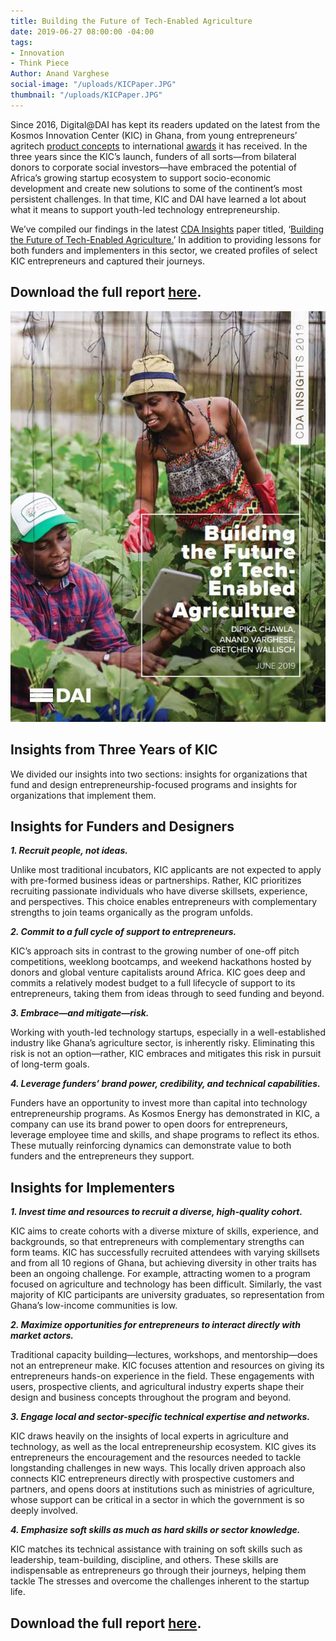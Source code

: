 ```yaml
---
title: Building the Future of Tech-Enabled Agriculture
date: 2019-06-27 08:00:00 -04:00
tags:
- Innovation
- Think Piece
Author: Anand Varghese
social-image: "/uploads/KICPaper.JPG"
thumbnail: "/uploads/KICPaper.JPG"
---
```


Since 2016, Digital@DAI has kept its readers updated on the latest from the Kosmos Innovation Center (KIC) in Ghana, from young entrepreneurs’ agritech [product concepts](https://dai-global-digital.com/catalyzing-ghanas-growing-agritech-ecosystem.html) to international [awards](https://dai-global-digital.com/kosmos-innovation-center-wins-2018-p3-impact-award.html) it has received. In the three years since the KIC’s launch, funders of all sorts—from bilateral donors to corporate social investors—have embraced the potential of Africa’s growing startup ecosystem to support socio-economic development and create new solutions to some of the continent’s most persistent challenges. In that time, KIC and DAI have learned a lot about what it means to support youth-led technology entrepreneurship. 

We’ve compiled our findings in the latest [CDA Insights](https://www.dai.com/our-work/solutions/digital-acceleration-solutions/cda-insights) paper titled, ‘[Building the Future of Tech-Enabled Agriculture.](https://www.dai.com/uploads/kic-27672d.pdf)’ In addition to providing lessons for both funders and implementers in this sector, we created profiles of select KIC entrepreneurs and captured their journeys.

<!--more-->

## Download the full report [here](https://www.dai.com/uploads/kic-27672d.pdf).

![KICPaper.JPG](/uploads/KICPaper.JPG)

## Insights from Three Years of KIC

We divided our insights into two sections: insights for organizations that fund and design entrepreneurship-focused programs and insights for organizations that implement them.

## Insights for Funders and Designers

***1. Recruit people, not ideas.***

Unlike most traditional incubators, KIC applicants are not expected to apply with pre-formed business ideas or partnerships. Rather, KIC prioritizes recruiting passionate individuals who have diverse skillsets, experience, and perspectives. This choice enables entrepreneurs with complementary strengths to join teams organically as the program unfolds.

***2. Commit to a full cycle of support to entrepreneurs.***

KIC’s approach sits in contrast to the growing number of one-off pitch competitions, weeklong bootcamps, and weekend hackathons hosted by donors and global venture capitalists around Africa. KIC goes deep and commits a relatively modest budget to a full lifecycle of support to its entrepreneurs, taking them from ideas through to seed funding and beyond.

***3. Embrace—and mitigate—risk.***

Working with youth-led technology startups, especially in a well-established industry like Ghana’s agriculture sector, is inherently risky. Eliminating this risk is not an option—rather, KIC embraces and mitigates this risk in pursuit of long-term goals.

***4. Leverage funders’ brand power, credibility, and technical capabilities.***

Funders have an opportunity to invest more than capital into technology entrepreneurship programs. As Kosmos Energy has demonstrated in KIC, a company can use its brand power to open doors for entrepreneurs, leverage employee time and skills, and shape programs to reflect its ethos. These mutually reinforcing dynamics can demonstrate value to both funders and the entrepreneurs they support.

## Insights for Implementers

***1. Invest time and resources to recruit a diverse, high-quality cohort.***

KIC aims to create cohorts with a diverse mixture of skills, experience, and backgrounds, so that entrepreneurs with complementary strengths can form teams. KIC has successfully recruited attendees with varying skillsets and from all 10 regions of Ghana, but achieving diversity in other traits has been an ongoing challenge. For example, attracting women to a program focused on agriculture and technology has been difficult. Similarly, the vast majority of KIC participants are university graduates, so representation from Ghana’s low-income communities is low.

***2. Maximize opportunities for entrepreneurs to interact directly with market actors.***

Traditional capacity building—lectures, workshops, and mentorship—does not an entrepreneur make. KIC focuses attention and resources on giving its entrepreneurs hands-on experience in the field. These engagements with users, prospective clients, and agricultural industry experts shape their design and business concepts throughout the program and beyond.

***3. Engage local and sector-specific technical expertise and networks.***

KIC draws heavily on the insights of local experts in agriculture and technology, as well as the local entrepreneurship ecosystem. KIC gives its entrepreneurs the encouragement and the resources needed to tackle longstanding challenges in new ways. This locally driven approach also connects KIC entrepreneurs directly with prospective customers and partners, and opens doors at institutions such as ministries of agriculture, whose support can be critical in a sector in which the government is so deeply involved.

***4. Emphasize soft skills as much as hard skills or sector knowledge.***

KIC matches its technical assistance with training on soft skills such as leadership, team-building, discipline, and others. These skills are indispensable as entrepreneurs go through their journeys, helping them tackle The stresses and overcome the challenges inherent to the startup life.

## Download the full report [here](https://www.dai.com/uploads/kic-27672d.pdf).